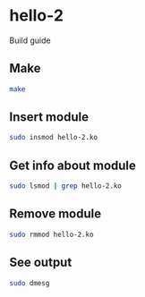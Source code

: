 # hello-2
Build guide

## Make
```bash
make
```

## Insert module
```bash
sudo insmod hello-2.ko
```

## Get info about module
```bash
sudo lsmod | grep hello-2.ko
```

## Remove module
```bash
sudo rmmod hello-2.ko
```

## See output
```bash
sudo dmesg
```
